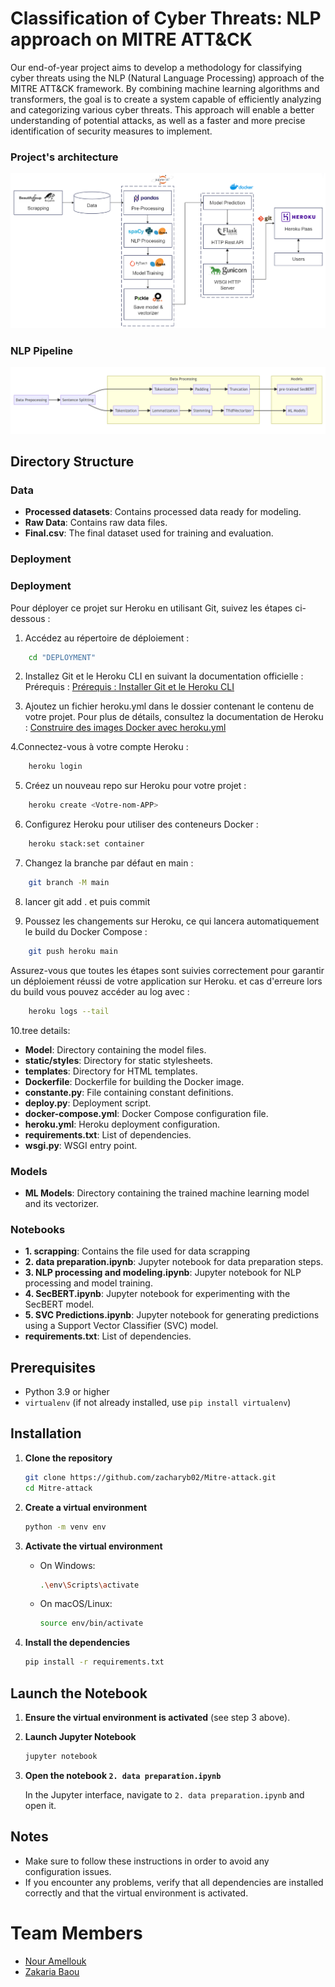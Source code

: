 # Classification of Cyber ​​Threats: NLP approach on MITRE ATT&CK

Our end-of-year project aims to develop a methodology for classifying cyber threats using the NLP (Natural Language Processing) approach of the MITRE ATT&CK framework. By combining machine learning algorithms and transformers, the goal is to create a system capable of efficiently analyzing and categorizing various cyber threats. This approach will enable a better understanding of potential attacks, as well as a faster and more precise identification of security measures to implement.

### Project's architecture
![Alt text](img/1.png)

### NLP Pipeline
![Alt text](img/2.PNG)

## Directory Structure

### Data
- **Processed datasets**: Contains processed data ready for modeling.
- **Raw Data**: Contains raw data files.
- **Final.csv**: The final dataset used for training and evaluation.

### Deployment

### Deployment
Pour déployer ce projet sur Heroku en utilisant Git, suivez les étapes ci-dessous :

1. Accédez au répertoire de déploiement :
```sh
    cd "DEPLOYMENT"
```

2. Installez Git et le Heroku CLI en suivant la documentation officielle :
Prérequis : [Prérequis : Installer Git et le Heroku CLI](https://devcenter.heroku.com/categories/command-line)

3. Ajoutez un fichier heroku.yml dans le dossier contenant le contenu de votre projet. Pour plus de détails, consultez la documentation de Heroku :
[Construire des images Docker avec heroku.yml](https://devcenter.heroku.com/articles/build-docker-images-heroku-yml)

4.Connectez-vous à votre compte Heroku :

```sh
    heroku login
```

5. Créez un nouveau repo sur Heroku pour votre projet :
```sh
    heroku create <Votre-nom-APP>
```

6. Configurez Heroku pour utiliser des conteneurs Docker :
```sh
    heroku stack:set container

```

7. Changez la branche par défaut en main :
```sh
    git branch -M main
```

8. lancer git add . et puis commit

9. Poussez les changements sur Heroku, ce qui lancera automatiquement le build du Docker Compose :
```sh
    git push heroku main
```


Assurez-vous que toutes les étapes sont suivies correctement pour garantir un déploiement réussi de votre application sur Heroku.
et cas d'erreure lors du build vous pouvez accéder au log avec :

```sh
    heroku logs --tail
```

10.tree details:


- **Model**: Directory containing the model files.
- **static/styles**: Directory for static stylesheets.
- **templates**: Directory for HTML templates.
- **Dockerfile**: Dockerfile for building the Docker image.
- **constante.py**: File containing constant definitions.
- **deploy.py**: Deployment script.
- **docker-compose.yml**: Docker Compose configuration file.
- **heroku.yml**: Heroku deployment configuration.
- **requirements.txt**: List of dependencies.
- **wsgi.py**: WSGI entry point.

### Models
- **ML Models**: Directory containing the trained machine learning model and its vectorizer.

### Notebooks
- **1. scrapping**: Contains the file used for data scrapping
- **2. data preparation.ipynb**: Jupyter notebook for data preparation steps.
- **3. NLP processing and modeling.ipynb**: Jupyter notebook for NLP processing and model training.
- **4. SecBERT.ipynb**: Jupyter notebook for experimenting with the SecBERT model.
- **5. SVC Predictions.ipynb**: Jupyter notebook for generating predictions using a Support Vector Classifier (SVC) model.
- **requirements.txt**: List of dependencies.

## Prerequisites

- Python 3.9 or higher
- `virtualenv` (if not already installed, use `pip install virtualenv`)

## Installation

1. **Clone the repository**

    ```bash
    git clone https://github.com/zacharyb02/Mitre-attack.git
    cd Mitre-attack
    ```

2. **Create a virtual environment**

    ```bash
    python -m venv env
    ```

3. **Activate the virtual environment**

    - On Windows:

        ```bash
        .\env\Scripts\activate
        ```

    - On macOS/Linux:

        ```bash
        source env/bin/activate
        ```

4. **Install the dependencies**

    ```bash
    pip install -r requirements.txt
    ```

## Launch the Notebook

1. **Ensure the virtual environment is activated** (see step 3 above).

2. **Launch Jupyter Notebook**

    ```bash
    jupyter notebook
    ```

3. **Open the notebook `2. data preparation.ipynb`**

    In the Jupyter interface, navigate to `2. data preparation.ipynb` and open it.

## Notes

- Make sure to follow these instructions in order to avoid any configuration issues.
- If you encounter any problems, verify that all dependencies are installed correctly and that the virtual environment is activated.



# Team Members
- [Nour Amellouk](https://github.com/Amellouk-Nour)
- [Zakaria Baou](https://github.com/zacharyb02)
